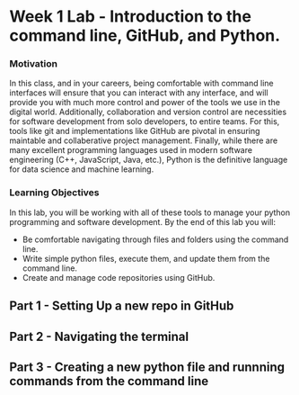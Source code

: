 # Week 1 Lab  - Introduction to the command line, GitHub, and Python. 

### Motivation
In this class, and in your careers, being comfortable with command line interfaces will ensure that you can interact with any interface, and will provide you with much more control and power of the tools we use in the digital world. Additionally, collaboration and version control are necessities for software development from solo developers, to entire teams. For this, tools like git and implementations like GitHub are pivotal in ensuring maintable and collaberative project management. Finally, while there are many excellent programming languages used in modern software engineering (C++, JavaScript, Java, etc.), Python is the definitive language for data science and machine learning.

### Learning Objectives
In this lab, you will be working with all of these tools to manage your python programming and software development. By the end of this lab you will:
- Be comfortable navigating through files and folders using the command line. 
- Write simple python files, execute them, and update them from the command line. 
- Create and manage code repositories using GitHub. 


## Part 1 - Setting Up a new repo in GitHub

## Part 2 - Navigating the terminal

## Part 3 - Creating a new python file and runnning commands from the command line

